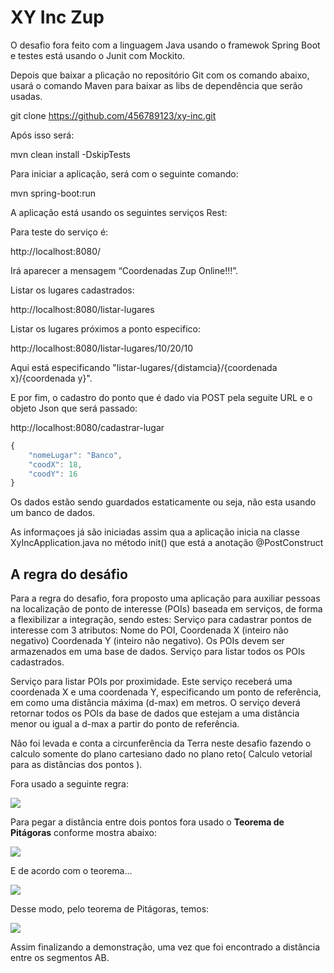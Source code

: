 # XY Inc Zup

<p>O desafio fora feito com a linguagem Java usando o framewok Spring Boot e testes está usando o Junit com Mockito.</p>
<p>Depois que baixar a plicação no repositório Git com os comando abaixo, usará o comando Maven para baixar as libs de dependência que serão usadas.</p>

git clone https://github.com/456789123/xy-inc.git

<p>Após isso será:</p>

mvn clean install -DskipTests

<p>Para iniciar a aplicação, será com o seguinte comando:</p>

mvn spring-boot:run

<p>A aplicação está usando os seguintes serviços Rest:</p>
<p>Para teste do serviço é:</p>
http://localhost:8080/


<p>Irá aparecer a mensagem “Coordenadas Zup Online!!!”.</p>

<p>Listar os lugares cadastrados:</p>

http://localhost:8080/listar-lugares

<p>Listar os lugares próximos a ponto especifico:</p>

http://localhost:8080/listar-lugares/10/20/10

<p>Aqui está especificando "listar-lugares/{distamcia}/{coordenada x}/{coordenada y}".</p>
<p>E por fim, o cadastro do ponto que é dado via POST pela seguite URL e o objeto Json que será passado:</p>

http://localhost:8080/cadastrar-lugar

```js
{
    "nomeLugar": "Banco",
    "coodX": 18,
    "coodY": 16
}
```

<p>Os dados estão sendo guardados estaticamente ou seja, não esta usando um banco de dados.</p>
<p>As informaçoes já são iniciadas assim qua a aplicação inicia na classe XyIncApplication.java no método init() que está a anotação @PostConstruct</p>

## A regra do desáfio

<p>Para a regra do desafio, fora proposto uma aplicação para auxiliar pessoas na localização de ponto de interesse (POIs) baseada em serviços, de forma a flexibilizar a integração, sendo estes:
Serviço para cadastrar pontos de interesse com 3 atributos: Nome do POI, Coordenada X (inteiro não negativo) Coordenada Y (inteiro não negativo). Os POIs devem ser armazenados em uma base de dados.
Serviço para listar todos os POIs cadastrados.</p>
<p>Serviço para listar POIs por proximidade. Este serviço receberá uma coordenada X e uma coordenada Y, especificando um ponto de referência, em como uma distância máxima (d-max) em metros. O serviço deverá retornar todos os POIs da base de dados que estejam a uma distância menor ou igual a d-max a partir do ponto de referência.</p>
<p>Não foi levada e conta a circunferência da Terra neste desafio fazendo o calculo somente do plano cartesiano dado no plano reto( Calculo vetorial para as distâncias dos pontos ).</p>

<p>Fora usado a seguinte regra:</p>


![](https://s4.static.brasilescola.uol.com.br/img/2016/07/coordenadas-dos-pontos.jpg)

<p>Para pegar a distância entre dois pontos fora usado o <b>Teorema de Pitágoras</b> conforme mostra abaixo:</p>

![](https://s2.static.brasilescola.uol.com.br/img/2016/07/comprimento-da-planificacao.jpg)

<p>E de acordo com o teorema...

![](https://s3.static.brasilescola.uol.com.br/img/2016/07/ultimo-calculo-de-distancia.jpg)

<p>Desse modo, pelo teorema de Pitágoras, temos:</p>

![](https://s4.static.brasilescola.uol.com.br/img/2016/07/calculo-da-distancia-entre-dois-pontos-no-espaco.jpg)

<p>Assim finalizando a demonstração, uma vez que foi encontrado a distância entre os segmentos AB.</p>

